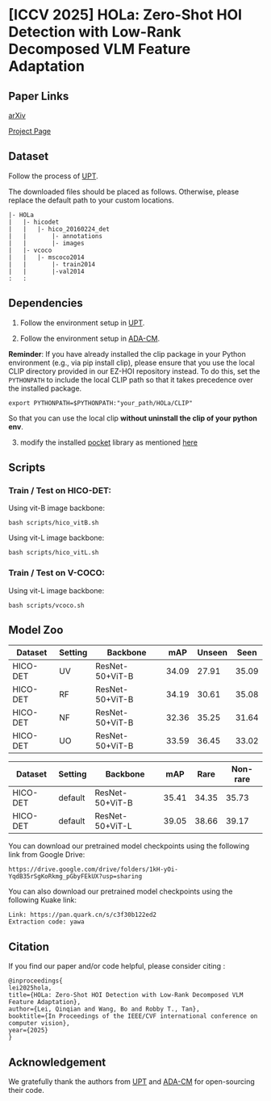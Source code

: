 # [ICCV 2025] HOLa: Zero-Shot HOI Detection with Low-Rank Decomposed VLM Feature Adaptation

## Paper Links

[arXiv](https://arxiv.org/abs/2507.15542) 

[Project Page](https://chelsielei.github.io/HOLa_Proj/)




## Dataset 
Follow the process of [UPT](https://github.com/fredzzhang/upt).

The downloaded files should be placed as follows. Otherwise, please replace the default path to your custom locations.
```
|- HOLa
|   |- hicodet
|   |   |- hico_20160224_det
|   |       |- annotations
|   |       |- images
|   |- vcoco
|   |   |- mscoco2014
|   |       |- train2014
|   |       |-val2014
:   :      
```

## Dependencies
1. Follow the environment setup in [UPT](https://github.com/fredzzhang/upt).

2. Follow the environment setup in [ADA-CM](https://github.com/ltttpku/ADA-CM/tree/main).

**Reminder**: 
If you have already installed the clip package in your Python environment (e.g., via pip install clip), please ensure that you use the local CLIP directory provided in our EZ-HOI repository instead. To do this, set the  `PYTHONPATH` to include the local CLIP path so that it takes precedence over the installed package.
```
export PYTHONPATH=$PYTHONPATH:"your_path/HOLa/CLIP"
```
So that you can use the local clip **without uninstall the clip of your python env**.

3. modify the installed [pocket](https://github.com/fredzzhang/pocket) library as mentioned [here](https://github.com/ChelsieLei/EZ-HOI/issues/2)

## Scripts
### Train / Test on HICO-DET:

Using vit-B image backbone:
```
bash scripts/hico_vitB.sh
```

Using vit-L image backbone:
```
bash scripts/hico_vitL.sh
```


### Train / Test on V-COCO:

Using vit-L image backbone:
```
bash scripts/vcoco.sh
```


## Model Zoo

| Dataset | Setting| Backbone  | mAP | Unseen | Seen |
| ---- |  ----  | ----  | ----  | ----  | ----  |
| HICO-DET | UV | ResNet-50+ViT-B  | 34.09|27.91|35.09|
| HICO-DET | RF| ResNet-50+ViT-B  | 34.19 |30.61|35.08|
| HICO-DET | NF| ResNet-50+ViT-B  | 32.36|35.25|31.64|
| HICO-DET | UO| ResNet-50+ViT-B  | 33.59|36.45|33.02|

| Dataset | Setting| Backbone  | mAP | Rare | Non-rare |
| ---- |  ----  | ----  | ----  | ----  | ----  |
| HICO-DET |default| ResNet-50+ViT-B  | 35.41|34.35|35.73|
| HICO-DET |default| ResNet-50+ViT-L  | 39.05|38.66|39.17|


You can download our pretrained model checkpoints using the following link from Google Drive:  
```
https://drive.google.com/drive/folders/1kH-yOi-YqdB35rSgKoRkmg_pGbyFEkUX?usp=sharing
```

You can also download our pretrained model checkpoints using the following Kuake link:  
```
Link: https://pan.quark.cn/s/c3f30b122ed2 
Extraction code: yawa
```

## Citation
If you find our paper and/or code helpful, please consider citing :
```
@inproceedings{
lei2025hola,
title={HOLa: Zero-Shot HOI Detection with Low-Rank Decomposed VLM Feature Adaptation},
author={Lei, Qinqian and Wang, Bo and Robby T., Tan},
booktitle={In Proceedings of the IEEE/CVF international conference on computer vision},
year={2025}
}
```

## Acknowledgement
We gratefully thank the authors from [UPT](https://github.com/fredzzhang/upt) and [ADA-CM](https://github.com/ltttpku/ADA-CM/tree/main) for open-sourcing their code.






